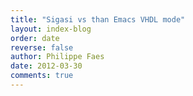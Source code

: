 ```yaml
---
title: "Sigasi vs than Emacs VHDL mode"
layout: index-blog
order: date
reverse: false
author: Philippe Faes
date: 2012-03-30
comments: true
---
```

